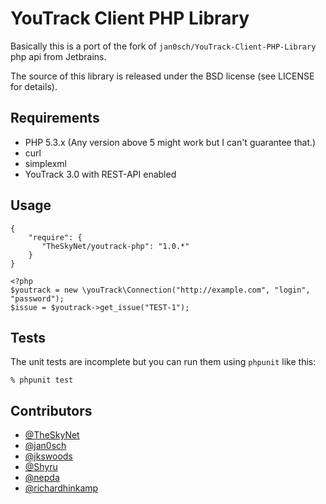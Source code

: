 # YouTrack Client PHP Library


Basically this is a port of the fork of `jan0sch/YouTrack-Client-PHP-Library` php api from Jetbrains.

The source of this library is released under the BSD license (see LICENSE for details).


## Requirements

* PHP 5.3.x (Any version above 5 might work but I can't guarantee that.)
* curl
* simplexml
* YouTrack 3.0 with REST-API enabled

## Usage

    {
        "require": {
           "TheSkyNet/youtrack-php": "1.0.*"
        }
    }

    <?php
    $youtrack = new \youTrack\Connection("http://example.com", "login", "password");
    $issue = $youtrack->get_issue("TEST-1");

## Tests

The unit tests are incomplete but you can run them using `phpunit` like this:

    % phpunit test

## Contributors
* [@TheSkyNet](https://github.com/TheSkyNet)
* [@jan0sch](https://github.com/jan0sch)
* [@jkswoods](https://github.com/jkswoods)
* [@Shyru](https://github.com/Shyru)
* [@nepda](https://github.com/nepda)
* [@richardhinkamp](https://github.com/richardhinkamp)

